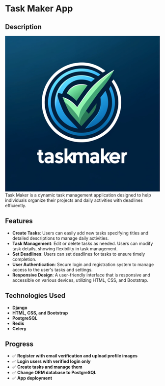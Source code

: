 # Task Maker App

## Description
![logo image](https://github.com/K4Nu/taskmaker/blob/k4nu/static/images/logo.png)
Task Maker is a dynamic task management application designed to help individuals organize their projects and daily activities with deadlines efficiently.

## Features
- **Create Tasks**: Users can easily add new tasks specifying titles and detailed descriptions to manage daily activities.
- **Task Management**: Edit or delete tasks as needed. Users can modify task details, showing flexibility in task management.
- **Set Deadlines**: Users can set deadlines for tasks to ensure timely completion.
- **User Authentication**: Secure login and registration system to manage access to the user's tasks and settings.
- **Responsive Design**: A user-friendly interface that is responsive and accessible on various devices, utilizing HTML, CSS, and Bootstrap.

## Technologies Used
- **Django**
- **HTML, CSS, and Bootstrap**
- **PostgreSQL**
- **Redis**
- **Celery**


## Progress
- ✅ **Register with email verification and upload profile images** 
- ✅ **Login users with verified login only** 
- ✅ **Create tasks and manage them** 
- ✅ **Change ORM database to PostgreSQL**
- ✅ **App deployment**



